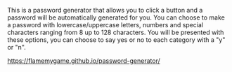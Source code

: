This is a password generator that allows you to click a button and a password will be automatically generated for you. You can choose to make a password with lowercase/uppercase letters, numbers and special characters ranging from 8 up to 128 characters. You will be presented with these options, you can choose to say yes or no to each category with a "y" or "n". 

https://flamemygame.github.io/password-generator/